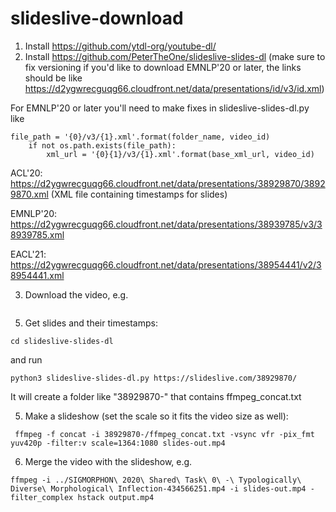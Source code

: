 # slideslive-download


1) Install https://github.com/ytdl-org/youtube-dl/
2) Install https://github.com/PeterTheOne/slideslive-slides-dl (make sure to fix versioning if you'd like to download EMNLP'20 or later, the links should be like https://d2ygwrecguqg66.cloudfront.net/data/presentations/id/v3/id.xml)

For EMNLP'20 or later you'll need to make fixes in slideslive-slides-dl.py  like
```
file_path = '{0}/v3/{1}.xml'.format(folder_name, video_id)
    if not os.path.exists(file_path):
        xml_url = '{0}{1}/v3/{1}.xml'.format(base_xml_url, video_id)
```
ACL'20: https://d2ygwrecguqg66.cloudfront.net/data/presentations/38929870/38929870.xml (XML file containing timestamps for slides)

EMNLP'20: https://d2ygwrecguqg66.cloudfront.net/data/presentations/38939785/v3/38939785.xml

EACL'21: https://d2ygwrecguqg66.cloudfront.net/data/presentations/38954441/v2/38954441.xml

3) Download the video, e.g. 
```youtube-dl https://slideslive.com/38929870/
```
5) Get slides and their timestamps: 
```
cd slideslive-slides-dl
``` 
and run 
```
python3 slideslive-slides-dl.py https://slideslive.com/38929870/
```
It will create a folder like "38929870-" that contains ffmpeg_concat.txt

5) Make a slideshow (set the scale so it fits the video size as well): 
```
 ffmpeg -f concat -i 38929870-/ffmpeg_concat.txt -vsync vfr -pix_fmt yuv420p -filter:v scale=1364:1080 slides-out.mp4
```
6) Merge the video with the slideshow, e.g.
```
ffmpeg -i ../SIGMORPHON\ 2020\ Shared\ Task\ 0\ -\ Typologically\ Diverse\ Morphological\ Inflection-434566251.mp4 -i slides-out.mp4 -filter_complex hstack output.mp4
```
